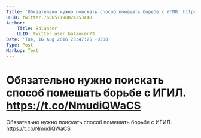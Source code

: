```yaml
---
Title: 'Обязательно нужно поискать способ помешать борьбе с ИГИЛ. https://t.co/NmudiQWaCS'
UUID: twitter.765651198024253440
Author:
    Title: Balancer
    UUID: twitter.user.balancer73
Date: 'Tue, 16 Aug 2016 23:47:25 +0300'
Type: Post
Markup: Text
---
```


# Обязательно нужно поискать способ помешать борьбе с ИГИЛ. https://t.co/NmudiQWaCS

Обязательно нужно поискать способ помешать борьбе с ИГИЛ.
https://t.co/NmudiQWaCS